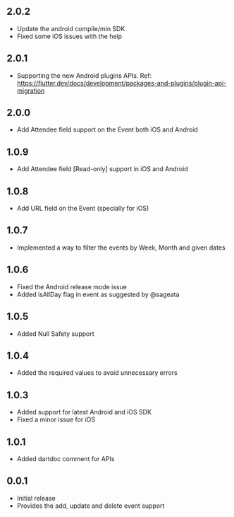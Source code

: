## 2.0.2
* Update the android compile/min SDK
* Fixed some iOS issues with the help
## 2.0.1
* Supporting the new Android plugins APIs. Ref: https://flutter.dev/docs/development/packages-and-plugins/plugin-api-migration

## 2.0.0
* Add Attendee field support on the Event both iOS and Android
## 1.0.9
* Add Attendee field [Read-only] support in iOS and Android
## 1.0.8
* Add URL field on the Event (specially for iOS)

## 1.0.7
* Implemented a way to filter the events by Week, Month and given dates

## 1.0.6
* Fixed the Android release mode issue
* Added isAllDay flag in event as suggested by @sageata

## 1.0.5
* Added Null Safety support

## 1.0.4
* Added the required values to avoid unnecessary errors

## 1.0.3

* Added support for latest Android and iOS SDK
* Fixed a minor issue for iOS

## 1.0.1

* Added dartdoc comment for APIs

## 0.0.1

* Initial release 
* Provides the add, update and delete event support 
